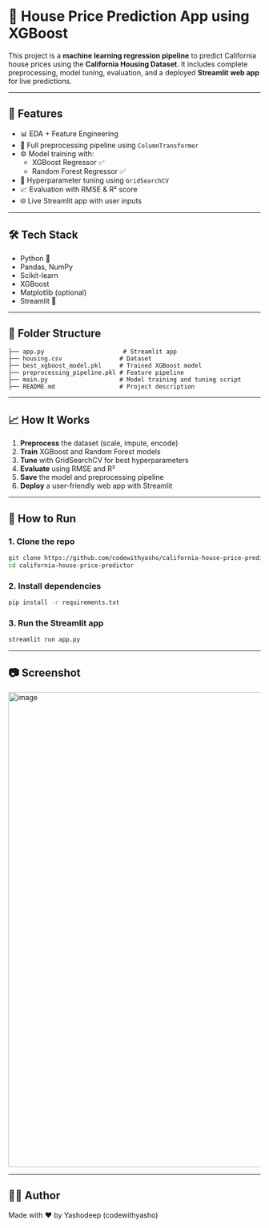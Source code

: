 # 🏡 House Price Prediction App using XGBoost

This project is a **machine learning regression pipeline** to predict California house prices using the **California Housing Dataset**. It includes complete preprocessing, model tuning, evaluation, and a deployed **Streamlit web app** for live predictions.

---

## 🚀 Features

- 📊 EDA + Feature Engineering
- 🧹 Full preprocessing pipeline using `ColumnTransformer`
- ⚙️ Model training with:
  - XGBoost Regressor ✅
  - Random Forest Regressor ✅
- 🔎 Hyperparameter tuning using `GridSearchCV`
- 📈 Evaluation with RMSE & R² score
- 🌐 Live Streamlit app with user inputs

---

## 🛠️ Tech Stack

- Python 🐍
- Pandas, NumPy
- Scikit-learn
- XGBoost
- Matplotlib (optional)
- Streamlit 🧼

---

## 📂 Folder Structure

```
├── app.py                      # Streamlit app
├── housing.csv                # Dataset
├── best_xgboost_model.pkl     # Trained XGBoost model
├── preprocessing_pipeline.pkl # Feature pipeline
├── main.py                    # Model training and tuning script
├── README.md                  # Project description
```

---

## 📈 How It Works

1. **Preprocess** the dataset (scale, impute, encode)
2. **Train** XGBoost and Random Forest models
3. **Tune** with GridSearchCV for best hyperparameters
4. **Evaluate** using RMSE and R²
5. **Save** the model and preprocessing pipeline
6. **Deploy** a user-friendly web app with Streamlit

---

## 🧪 How to Run

### 1. Clone the repo
```bash
git clone https://github.com/codewithyasho/california-house-price-predictor.git
cd california-house-price-predictor
```

### 2. Install dependencies
```bash
pip install -r requirements.txt
```

### 3. Run the Streamlit app
```bash
streamlit run app.py
```

---

## 📷 Screenshot

<img width="1494" height="949" alt="image" src="https://github.com/user-attachments/assets/bd1f0546-e35a-4720-9fb8-de372ecb3cdf" />

---

## 🙋‍♂️ Author

Made with ❤️ by Yashodeep (codewithyasho)

